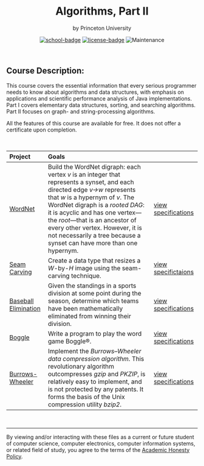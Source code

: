 <div align="center">

# Algorithms, Part II
by Princeton University

[![school-badge]][school]
[![license-badge]][&copy]
![Maintenance](https://img.shields.io/maintenance/no/2019?style=for-the-badge)

</div>

<br>

## Course Description:
This course covers the essential information that every serious programmer needs to know about algorithms and data structures, with emphasis on applications and scientific performance analysis of Java implementations. Part I covers elementary data structures, sorting, and searching algorithms. Part II focuses on graph- and string-processing algorithms.

All the features of this course are available for free.  It does not offer a certificate upon completion.

<br>

| Project                | Goals                                                                                                                                                                                                                                                                                                                                                                                                         |                               |
| :--------------------- | :------------------------------------------------------------------------------------------------------------------------------------------------------------------------------------------------------------------------------------------------------------------------------------------------------------------------------------------------------------------------------------------------------------ | :---------------------------- |
| [WordNet]              | Build the WordNet digraph: each vertex <i>v</i> is an integer that represents a synset, and each directed edge <i>v→w</i> represents that <i>w</i> is a hypernym of <i>v</i>. The WordNet digraph is a <i>rooted DAG</i>: it is acyclic and has one vertex—the <i>root</i>—that is an ancestor of every other vertex. However, it is not necessarily a tree because a synset can have more than one hypernym. | [view specifications][spec01] |
| [Seam Carving]         | Create a data type that resizes a <i>W</i>-by-<i>H</i> image using the seam-carving technique.                                                                                                                                                                                                                                                                                                                | [view specifictaions][spec02] |
| [Baseball Elimination] | Given the standings in a sports division at some point during the season, determine which teams have been mathematically eliminated from winning their division.                                                                                                                                                                                                                                              | [view specifications][spec03] |
| [Boggle]               | Write a program to play the word game Boggle®.                                                                                                                                                                                                                                                                                                                                                                | [view specifications][spec04] |
| [Burrows-Wheeler]      | Implement the <i>Burrows–Wheeler data compression algorithm</i>. This revolutionary algorithm outcompresses <i>gzip</i> and <i>PKZIP</i>, is relatively easy to implement, and is not protected by any patents. It forms the basis of the Unix compression utility <i>bzip2</i>.                                                                                                                              | [view specifications][spec05] |

<br>

---
By viewing and/or interacting with these files as a current or future student of computer science, computer electronics, computer information systems, or related field of study, you agree to the terms of the [Academic Honesty Policy].

<!-- quick links -->
<!-- badge info -->
[school-badge]:https://img.shields.io/badge/Coursera-Algorithms%202-ffffff?logo=coursera&labelColor=0056D2&style=for-the-badge
[school]:https://www.coursera.org/learn/algorithms-part2 "view on coursera"
[license-badge]:https://img.shields.io/github/license/parasiticfrisk/algorithms-part-2?color=informational&style=for-the-badge
[&copy]:LICENSE "view license"
<!-- assignments -->
[WordNet]:assignment/wordnet "view on github"
[Seam Carving]:assignment/seam "view on github"
[Baseball Elimination]:assignment/baseball "view on github"
[Boggle]:assignment/boggle "view on github"
[Burrows-Wheeler]:assignment/burrows "view on github"
<!-- specifications -->
[spec01]:https://coursera.cs.princeton.edu/algs4/assignments/wordnet/specification.php "view on coursera"
[spec02]:https://coursera.cs.princeton.edu/algs4/assignments/seam/specification.php "view on coursera"
[spec03]:https://coursera.cs.princeton.edu/algs4/assignments/baseball/specification.php "view on coursera"
[spec04]:https://coursera.cs.princeton.edu/algs4/assignments/boggle/specification.php "view on coursera"
[spec05]:https://coursera.cs.princeton.edu/algs4/assignments/burrows/specification.php "view on coursera"
<!-- misc -->
[Academic Honesty Policy]:academic_honesty_policy "view policy"
